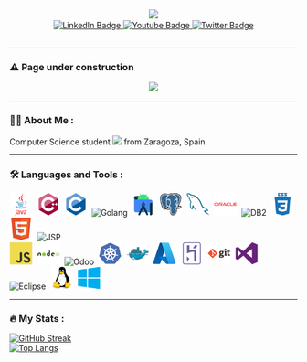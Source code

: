 <!-- **jaimeroncal/jaimeroncal** is a ✨ _special_ ✨ repository because its `README.md` (this file) appears on your GitHub profile 
     Created following this tutorial https://www.sitepoint.com/github-profile-readme/ -->

<!-- 🦖 DINOSAUR 🦖 -->
<div id="header" align="center">
  <img src="https://media.giphy.com/media/Q7SKqn3G97xpmfSOvG/giphy.gif" width="300"/>
</div>

<!-- 😍 SOCIAL MEDIA 😍 -->
<div id="badges" align="center">
  <a href="https://www.linkedin.com/in/jaime-roncal-600673238" target="_blank">
    <img src="https://img.shields.io/badge/LinkedIn-blue?style=for-the-badge&logo=linkedin&logoColor=white" alt="LinkedIn Badge"/>
  </a>
  <a href="https://youtu.be/dQw4w9WgXcQ">
    <img src="https://img.shields.io/badge/YouTube-red?style=for-the-badge&logo=youtube&logoColor=white" alt="Youtube Badge"/>
  </a>
  <a href="https://twitter.com/jaimeeee14">
    <img src="https://img.shields.io/badge/Twitter-blue?style=for-the-badge&logo=twitter&logoColor=white" alt="Twitter Badge"/>
  </a>
</div>

<!-- 👀 VIEWS 👀 -->
<div id="views" align="center">
<img src="https://komarev.com/ghpvc/?username=jaimeroncal&style=flat-square&color=blue" alt=""/>
</div>

---
<!-- ⚠️ UNDER CONSTRUCTION ⚠️-->
### ⚠️ Page under construction

<div id="workingonit" align="center">
  <img src="https://maggiebrennan.com/press/img/underconstruction.gif" width="300"/>
</div>

---
<!-- EMOJIS REPO:  https://github.com/ikatyang/emoji-cheat-sheet/blob/master/README.md -->
### :man_technologist: About Me :
Computer Science student <img src="https://media.giphy.com/media/WUlplcMpOCEmTGBtBW/giphy.gif" width="30"> from Zaragoza, Spain.

---
<!-- ICONS REPO:  https://github.com/devicons/devicon/tree/master/icons -->
### :hammer_and_wrench: Languages and Tools :
<div>
  <img src="https://github.com/devicons/devicon/blob/master/icons/java/java-original-wordmark.svg" title="Java" alt="Java" width="40" height="40"/>&nbsp;
  <img src="https://github.com/devicons/devicon/blob/master/icons/cplusplus/cplusplus-original.svg" title="C++" alt="C++" width="40" height="40"/>&nbsp;
  <img src="https://github.com/devicons/devicon/blob/master/icons/c/c-original.svg" title="C" alt="C" width="40" height="40"/>&nbsp;
  <img src="https://upload.wikimedia.org/wikipedia/commons/2/2d/Go_gopher_favicon.svg" title="Golang" alt="Golang" width="40" height="40"/>&nbsp;
  <img src="https://github.com/devicons/devicon/blob/master/icons/androidstudio/androidstudio-original.svg" title="AndroidStudio" alt="AndroidStudio" width="40" height="40"/>&nbsp;
  <img src="https://github.com/devicons/devicon/blob/master/icons/postgresql/postgresql-original.svg" title="PostgreSQL" alt="PostgreSQL" width="40" height="40"/>&nbsp;
  <img src="https://github.com/devicons/devicon/blob/master/icons/mysql/mysql-original.svg" title="Mysql" alt="Mysql" width="40" height="40"/>&nbsp;
  <img src="https://github.com/devicons/devicon/blob/master/icons/oracle/oracle-original.svg" title="Oracle" alt="Oracle" width="40" height="40"/>&nbsp;
  <img src="https://raw.githubusercontent.com/newrelic/newrelic-quickstarts/main/quickstarts/java/ibm-db2/logo.svg" title="DB2" alt="DB2" width="40" height="40"/>&nbsp;
  <img src="https://github.com/devicons/devicon/blob/master/icons/css3/css3-plain-wordmark.svg"  title="CSS3" alt="CSS" width="40" height="40"/>&nbsp;
  <img src="https://github.com/devicons/devicon/blob/master/icons/html5/html5-original.svg" title="HTML5" alt="HTML" width="40" height="40"/>&nbsp;
  <img src="https://www.svgrepo.com/show/14636/jsp-open-file-format-with-java-logo.svg" title="JSP" alt="JSP" width="40" height="40"/><br>
  <img src="https://github.com/devicons/devicon/blob/master/icons/javascript/javascript-original.svg" title="JavaScript" alt="JavaScript" width="40" height="40"/>&nbsp;
  <img src="https://github.com/devicons/devicon/blob/master/icons/nodejs/nodejs-original-wordmark.svg" title="NodeJS" alt="NodeJS" width="40" height="40"/>&nbsp;
  <img src="https://seekvectorlogo.com/wp-content/uploads/2019/06/odoo-vector-logo.png" title="Odoo" alt="Odoo" width="40" height="40"/>&nbsp;
  <img src="https://github.com/devicons/devicon/blob/master/icons/kubernetes/kubernetes-plain.svg" title="Kubernetes" alt="Kubernetes" width="40" height="40"/>&nbsp;
  <img src="https://github.com/devicons/devicon/blob/master/icons/docker/docker-original.svg" title="Docker" alt="Docker" width="40" height="40"/>&nbsp;
  <img src="https://github.com/devicons/devicon/blob/master/icons/azure/azure-original.svg" title="Azure" alt="Azure" width="40" height="40"/>&nbsp;
  <img src="https://github.com/devicons/devicon/blob/master/icons/heroku/heroku-original.svg" title="Heroku" alt="Heroku" width="40" height="40"/>&nbsp;
  <img src="https://github.com/devicons/devicon/blob/master/icons/git/git-original-wordmark.svg" title="Git" **alt="Git" width="40" height="40"/>&nbsp;
  <img src="https://github.com/devicons/devicon/blob/master/icons/visualstudio/visualstudio-plain.svg" title="Visual" alt="Visual" width="40" height="40"/>&nbsp;
  <img src="https://cdn.worldvectorlogo.com/logos/eclipse-11.svg" title="Eclipse" alt="Eclipse" width="40" height="40"/>&nbsp;
  <img src="https://github.com/devicons/devicon/blob/master/icons/linux/linux-original.svg" title="Linux" alt="Linux" width="40" height="40"/>&nbsp;
  <img src="https://github.com/devicons/devicon/blob/master/icons/windows8/windows8-original.svg" title="Windows" alt="Windows" width="40" height="40"/>&nbsp;

</div>

---
### :fire: My Stats :

[![GitHub Streak](http://github-readme-streak-stats.herokuapp.com?user=jaimeroncal&date_format=M%20j%5B%2C%20Y%5D)](https://github.com/UNIZAR-30226-2022-04/Android)
<br>
[![Top Langs](https://github-readme-stats.vercel.app/api/top-langs/?username=jaimeroncal&layout=compact)](https://github.com/UNIZAR-30226-2022-04/Android)
